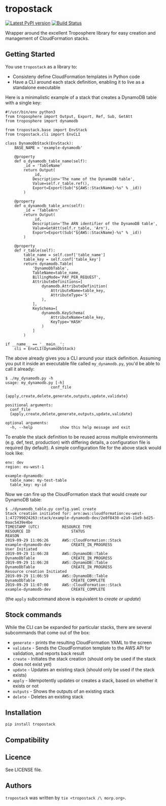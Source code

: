 tropostack
==========

[![Latest PyPI version](https://pypi.python.org/pypi/tropostack)](https://img.shields.io/pypi/v/tropostack.svg)
[![Build Status](https://travis-ci.org/gtie/tropostack.svg?branch=master)](https://travis-ci.org/gtie/tropostack)

Wrapper around the excellent Troposphere library for easy creation and management of CloudFormation stacks.

Getting Started
-----

You use `tropostack` as a library to:
 - Consisteny define CloudFormation templates in Python code
 - Have a CLI around each stack definition, enabling it to live as a standalone executable
 
Here is a minimalistic example of a stack that creates a DynamoDB table with a single key:

```
#!/usr/bin/env python3
from troposphere import Output, Export, Ref, Sub, GetAtt
from troposphere import dynamodb

from tropostack.base import EnvStack
from tropostack.cli import EnvCLI

class DynamoDbStack(EnvStack):
    BASE_NAME = 'example-dynamodb'

    @property
    def o_dynamodb_table_name(self):
        _id = 'TableName'
        return Output(
            _id,
            Description='The name of the DynamoDB table',
            Value=self.r_table.ref(),
            Export=Export(Sub("${AWS::StackName}-%s" % _id))
        )

    @property
    def o_dynamodb_table_arn(self):
        _id = 'TableArn'
        return Output(
            _id,
            Description='The ARN identifier of the DynamoDB table',
            Value=GetAtt(self.r_table, 'Arn'),
            Export=Export(Sub("${AWS::StackName}-%s" % _id))
        )

    @property
    def r_table(self):
        table_name = self.conf['table_name']
        table_key = self.conf['table_key']
        return dynamodb.Table(
            'DynamoDbTable',
            TableName=table_name,
            BillingMode='PAY_PER_REQUEST',
            AttributeDefinitions=[
                dynamodb.AttributeDefinition(
                    AttributeName=table_key,
                    AttributeType='S'
                ),
            ],
            KeySchema=[
                dynamodb.KeySchema(
                    AttributeName=table_key,
                    KeyType='HASH'
                )
            ]
        )

if __name__ == '__main__':
    cli = EnvCLI(DynamoDbStack)
```

The above already gives you a CLI around your stack definition.
Assuming you put it inside an executable file called `my_dynamodb.py`, you'd be able to call it already:
```
$ ./my_dynamodb.py -h
usage: my_dynamodb.py [-h]
                    conf_file
                    {apply,create,delete,generate,outputs,update,validate}

positional arguments:
  conf_file
  {apply,create,delete,generate,outputs,update,validate}

optional arguments:
  -h, --help            show this help message and exit

```

To enable the stack definition to be reused across multiple environments (e.g. def, test, production) with differing details,
a configuration file is required (by default). A simple configuration file for the above stack would look like:
```
env: dev
region: eu-west-1

example-dynamodb:
  table_name: my-test-table
  table_key: my-id
```

Now we can fire up the CloudFormation stack that would create our DynamoDB table:
```
$ ./dynamodb_table.py config.yaml create
Stack creation initiated for: arn:aws:cloudformation:eu-west-1:472799024263:stack/example-dynamodb-dev/2e0f8430-e2a9-11e9-bd25-0aac5439e4be
TIMESTAMP (UTC)          RESOURCE TYPE                              RESOURCE ID                  STATUS                                   REASON
2019-09-29 11:06:26      AWS::CloudFormation::Stack                 example-dynamodb-dev         CREATE_IN_PROGRESS                       User Initiated
2019-09-29 11:06:28      AWS::DynamoDB::Table                       DynamoDbTable                CREATE_IN_PROGRESS                       
2019-09-29 11:06:28      AWS::DynamoDB::Table                       DynamoDbTable                CREATE_IN_PROGRESS                       Resource creation Initiated
2019-09-29 11:06:59      AWS::DynamoDB::Table                       DynamoDbTable                CREATE_COMPLETE                          
2019-09-29 11:07:00      AWS::CloudFormation::Stack                 example-dynamodb-dev         CREATE_COMPLETE                     
```

(the `apply` subcommand above is equivalent to _create or update_)

Stock commands
------------
While the CLI can be expanded for particular stacks, there are several subcommands that come out of the box:
  - `generate` - prints the resulting CloudFormation YAML to the screen 
  - `validate` - Sends the CloudFormation template to the AWS API for validation, and reports back result
  - `create` - Initiates the stack creation (should only be used if the stack does not exist yet)
  - `update` - Updates an existing stack (should only be used if the stack exists)
  - `apply` - Idempotently updates or creates a stack, based on whether it exists or not
  - `outputs` - Shows the outputs of an existing stack
  - `delete` - Deletes an existing stack


Installation
------------
`pip install tropostack`


Compatibility
-------------

Licence
-------
See LICENSE file.

Authors
-------
`tropostack` was written by `tie <tropostack /\ morp.org>`.
